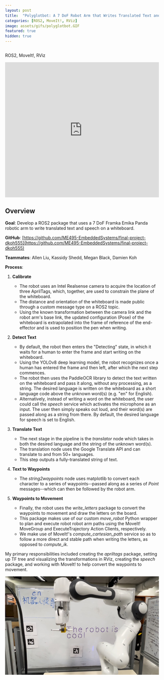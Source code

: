 ```yaml
---
layout: post
title:  "Polyglotbot: A 7 DoF Robot Arm that Writes Translated Text and Speech"
categories: [ROS2, MoveIt!, RViz]
image: assets/gifs/polyglotbot.GIF
featured: true
hidden: true
---
```


<div style="background-color: white; height: 1px;"></div>

ROS2, MoveIt!, RViz

<iframe width="100%" height="441" src="https://www.youtube.com/embed/nJnL6ji5LQk?si=367q6W7z9r8T-e2h" title="YouTube video player" frameborder="0" allow="accelerometer; autoplay; clipboard-write; encrypted-media; gyroscope; picture-in-picture; web-share" allowfullscreen></iframe>

## Overview

**Goal**: Develop a ROS2 package that uses a 7 DoF Framka Emika Panda robotic arm to write translated text and speech on a whiteboard.

**GitHub**: [https://github.com/ME495-EmbeddedSystems/final-project-dkoh555](https://github.com/ME495-EmbeddedSystems/final-project-dkoh555)

**Teammates**: Allen Liu, Kassidy Shedd, Megan Black, Damien Koh

**Process**:

1. **Calibrate**
    * The robot uses an Intel Realsense camera to acquire the location of three AprilTags, which, together, are used to constrain the plane of the whiteboard.
    * The distance and orientation of the whiteboard is made public through a custom message type on a ROS2 topic.
    * Using the known transformation between the camera link and the robot arm's base link, the updated configuration (Pose) of the whiteboard is extrapolated into the frame of reference of the end-effector and is used to position the pen when writing.

2. **Detect Text**
    * By default, the robot then enters the "Detecting" state, in which it waits for a human to enter the frame and start writing on the whiteboard.
    * Using the YOLOv8 deep learning model, the robot recognizes once a human has entered the frame and then left, after which the next step commences.
    * The robot then uses the PaddleOCR library to detect the text written on the whiteboard and pass it along, without any processing, as a string. The desired language is written on the whiteboard as a short language code above the unknown word(s) (e.g. "en" for English).
    * Alternatively, instead of writing a word on the whiteboard, the user could call the *speech* service which activates the microphone as an input. The user then simply speaks out loud, and their word(s) are passed along as a string from there. By default, the desired language for speech is set to English.

3. **Translate Text**
    * The next stage in the pipeline is the *translator* node which takes in both the desired language and the string of the unknown word(s).
    * The translation node uses the Google Translate API and can translate to and from 50+ languages.
    * This step outputs a fully-translated string of text.

4. **Text to Waypoints**
    * The *string2waypoints* node uses matplotlib to convert each character to a series of waypoints--passed along as a series of *Point* messages--which can then be followed by the robot arm.

5. **Waypoints to Movement**
    * Finally, the robot uses the *write_letters* package to convert the waypoints to movement and draw the letters on the board.
    * This package makes use of our custom *move_robot* Python wrapper to plan and execute robot robot arm paths using the MoveIt! MoveGroup and ExecuteTrajectory Action Clients, respectively.
    * We make use of MoveIt!'s *compute_cartesian_path* service so as to follow a more direct and stable path when writing the letters, as opposed to *compute_ik*.

My primary responsibilities included creating the *apriltags* package, setting up TF tree and visualizing the transformations in RViz, creating the *speech* package, and working with MoveIt! to help convert the waypoints to movement.

![The Robot Is Cool](/assets/images/the_robot_is_cool.jpeg)